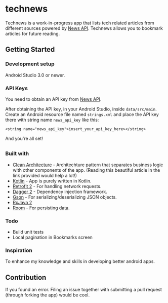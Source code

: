 # technews
Technews is a work-in-progress app that lists tech related articles from different sources powered by [News API](https://newsapi.org/). Technews allows you to bookmark articles for future reading.

## Getting Started
### Development setup
Android Studio 3.0 or newer.

### API Keys
You need to obtain an API key from [News API](https://newsapi.org/).

After obtaining the API key, in your Android Studio, inside `data/src/main`. Create an Android resource file named `strings.xml` and place the API key there with string name `news_api_key` like this:
```
<string name="news_api_key">insert_your_api_key_here></string>
```
And you're all set!

## 
### Built with 
* [Clean Architecture](http://five.agency/android-architecture-part-1-every-new-beginning-is-hard/) - Architechture pattern that separates business logic with other components of the app. (Reading this beautiful article in the link provided would help a lot!)
* [Kotlin](https://kotlinlang.org/) - App is purely written in Kotlin.
* [Retrofit 2](http://square.github.io/retrofit/) - For handling network requests.
* [Dagger 2](https://google.github.io/dagger/) - Dependency injection framework.
* [Gson](https://github.com/google/gson) - For serializing/deserializing JSON objects.
* [RxJava 2](https://github.com/ReactiveX/RxJava)
* [Room](https://developer.android.com/topic/libraries/architecture/room.html) - For persisting data.

### Todo
* Build unit tests
* Local pagination in Bookmarks screen

### Inspiration
To enhance my knowledge and skills in developing better android apps.

## Contribution
If you found an error. Filing an issue together with submitting a pull request (through forking the app) would be cool.
